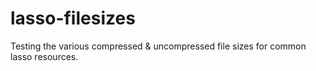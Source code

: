 # lasso-filesizes
Testing the various compressed &amp; uncompressed file sizes for common lasso resources.

